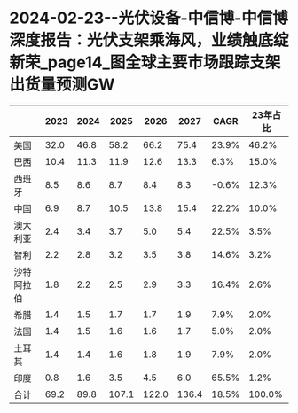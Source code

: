 # 2024-02-23--光伏设备-中信博-中信博深度报告：光伏支架乘海风，业绩触底绽新荣_page14_图全球主要市场跟踪支架出货量预测GW

|  | 2023 | 2024 | 2025 | 2026 | 2027 | CAGR | 23年占比 |
|---|---|---|---|---|---|---|---|
| 美国 | 32.0 | 46.8 | 58.2 | 66.2 | 75.4 | 23.9% | 46.2% |
| 巴西 | 10.4 | 11.3 | 11.9 | 12.6 | 13.3 | 6.3% | 15.0% |
| 西班牙 | 8.5 | 8.6 | 8.7 | 8.4 | 8.3 | -0.6% | 12.3% |
| 中国 | 6.9 | 8.7 | 10.5 | 13.8 | 15.4 | 22.2% | 10.0% |
| 澳大利亚 | 2.4 | 3.4 | 3.7 | 5.0 | 5.4 | 22.5% | 3.5% |
| 智利 | 2.2 | 2.8 | 3.2 | 3.5 | 3.8 | 14.6% | 3.2% |
| 沙特阿拉伯 | 1.8 | 2.2 | 2.5 | 2.9 | 3.3 | 16.4% | 2.6% |
| 希腊 | 1.4 | 1.5 | 1.7 | 1.7 | 1.9 | 7.9% | 2.0% |
| 法国 | 1.4 | 1.5 | 1.6 | 1.6 | 1.7 | 5.0% | 2.0% |
| 土耳其 | 1.4 | 1.4 | 1.6 | 1.8 | 1.9 | 7.9% | 2.0% |
| 印度 | 0.8 | 1.6 | 3.5 | 4.5 | 6.0 | 65.5% | 1.2% |
| 合计 | 69.2 | 89.8 | 107.1 | 122.0 | 136.4 | 18.5% | 100.0% |